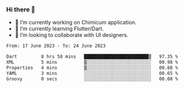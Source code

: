 ### Hi there 👋

<!--
**devcat37/devcat37** is a ✨ _special_ ✨ repository because its `README.md` (this file) appears on your GitHub profile.-->


- 🔭 I’m currently working on Chimicum application.
- 🌱 I’m currently learning Flutter/Dart.
- 👯 I’m looking to collaborate with UI designers.
<!-- - 🤔 I’m looking for help with ... -->

<!--START_SECTION:waka-->

```txt
From: 17 June 2023 - To: 24 June 2023

Dart         8 hrs 58 mins   ████████████████████████▒   97.35 %
XML          5 mins          ▒░░░░░░░░░░░░░░░░░░░░░░░░   00.98 %
Properties   4 mins          ▒░░░░░░░░░░░░░░░░░░░░░░░░   00.88 %
YAML         3 mins          ░░░░░░░░░░░░░░░░░░░░░░░░░   00.65 %
Groovy       0 secs          ░░░░░░░░░░░░░░░░░░░░░░░░░   00.08 %
```

<!--END_SECTION:waka-->
